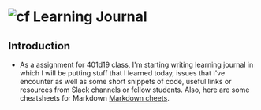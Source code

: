 ![cf](http://i.imgur.com/7v5ASc8.png) Learning Journal
=====================================

## Introduction

* As a assignment for 401d19 class, I'm starting writing learning journal in which I will be putting stuff that I learned today, issues that I've encounter as well as some short snippets of code, useful links or resources from Slack channels or fellow students. Also, here are some cheatsheets for Markdown [Markdown cheets](https://github.com/adam-p/markdown-here/wiki/Markdown-Cheatsheet#links).
